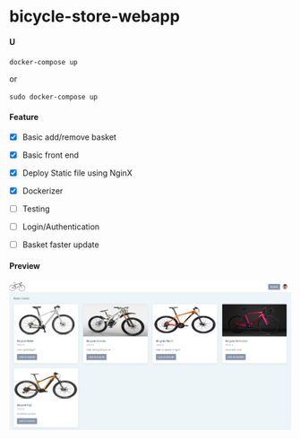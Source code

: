 # bicycle-store-webapp

#### U

`docker-compose up`

or

`sudo docker-compose up`


#### Feature

 - [x] Basic add/remove basket
 - [x] Basic front end
 - [x] Deploy Static file using NginX
 - [x] Dockerizer
 - [ ] Testing
 - [ ] Login/Authentication
 - [ ] Basket faster update
 
 
#### Preview

![](demo.png) 
